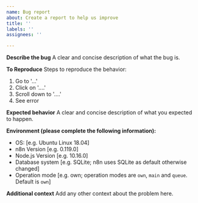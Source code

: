 ```yaml
---
name: Bug report
about: Create a report to help us improve
title: ''
labels: ''
assignees: ''

---
```


**Describe the bug**
A clear and concise description of what the bug is.

**To Reproduce**
Steps to reproduce the behavior:
1. Go to '...'
2. Click on '....'
3. Scroll down to '....'
4. See error

**Expected behavior**
A clear and concise description of what you expected to happen.

**Environment (please complete the following information):**
 - OS: [e.g. Ubuntu Linux 18.04]
 - n8n Version [e.g. 0.119.0]
 - Node.js Version [e.g. 10.16.0]
 - Database system [e.g. SQLite; n8n uses SQLite as default otherwise changed]
 - Operation mode [e.g. own; operation modes are `own`, `main` and `queue`. Default is `own`]

**Additional context**
Add any other context about the problem here.
